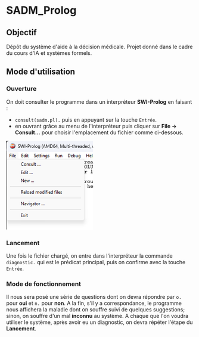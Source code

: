 # SADM_Prolog

## Objectif
Dépôt du système d'aide à la décision médicale. Projet donné dans le cadre du cours d'IA et systèmes formels.

## Mode d'utilisation

### Ouverture
On doit consulter le programme dans un interpréteur **SWI-Prolog** en faisant :
- `consult(sadm.pl).` puis en appuyant sur la touche `Entrée`.
- en ouvrant grâce au menu de l'interpréteur puis cliquer sur **File -> Consult...** pour choisir l'emplacement du fichier comme ci-dessous.

![Ouverture via menu](file.png)

### Lancement
Une fois le fichier chargé, on entre dans l'interpréteur la commande `diagnostic.` qui est le prédicat principal, puis on confirme avec la touche `Entrée`.

### Mode de fonctionnement
Il nous sera posé une série de questions dont on devra répondre par `o.` pour **oui** et `n.` pour **non**. A la fin, s'il y a correspondance, le programme nous affichera la maladie dont on souffre suivi de quelques suggestions; sinon, on souffre d'un mal **inconnu** au système.
A chaque que l'on voudra utiliser le système, après avoir eu un diagnostic, on devra répéter l'étape du **Lancement**.

